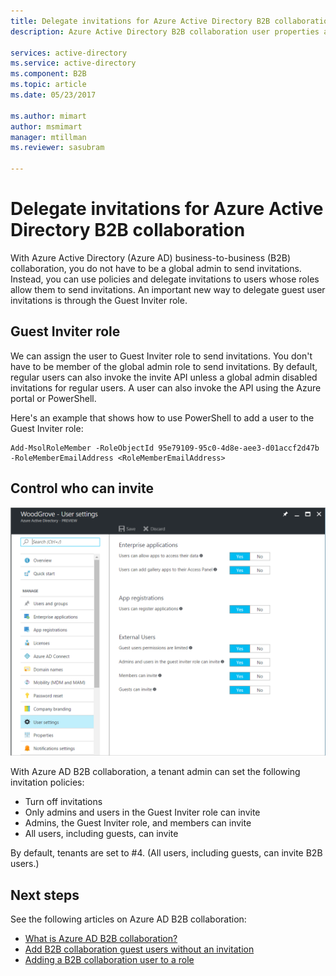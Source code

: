 ```yaml
---
title: Delegate invitations for Azure Active Directory B2B collaboration | Microsoft Docs
description: Azure Active Directory B2B collaboration user properties are configurable

services: active-directory
ms.service: active-directory
ms.component: B2B
ms.topic: article
ms.date: 05/23/2017

ms.author: mimart
author: msmimart
manager: mtillman
ms.reviewer: sasubram

---
```


# Delegate invitations for Azure Active Directory B2B collaboration

With Azure Active Directory (Azure AD) business-to-business (B2B) collaboration, you do not have to be a global admin to send invitations. Instead, you can use policies and delegate invitations to users whose roles allow them to send invitations. An important new way to delegate guest user invitations is through the Guest Inviter role.

## Guest Inviter role
We can assign the user to Guest Inviter role to send invitations. You don't have to be member of the global admin role to send invitations. By default, regular users can also invoke the invite API unless a global admin disabled invitations for regular users. A user can also invoke the API using the Azure portal or PowerShell.

Here's an example that shows how to use PowerShell to add a user to the Guest Inviter role:

```
Add-MsolRoleMember -RoleObjectId 95e79109-95c0-4d8e-aee3-d01accf2d47b -RoleMemberEmailAddress <RoleMemberEmailAddress>
```

## Control who can invite

![Control how to invite](media/delegate-invitations/control-who-to-invite.png)

With Azure AD B2B collaboration, a tenant admin can set the following invitation policies:

- Turn off invitations
- Only admins and users in the Guest Inviter role can invite
- Admins, the Guest Inviter role, and members can invite
- All users, including guests, can invite

By default, tenants are set to #4. (All users, including guests, can invite B2B users.)

## Next steps

See the following articles on Azure AD B2B collaboration:

- [What is Azure AD B2B collaboration?](what-is-b2b.md)
- [Add B2B collaboration guest users without an invitation](add-user-without-invite.md)
- [Adding a B2B collaboration user to a role](add-guest-to-role.md)


